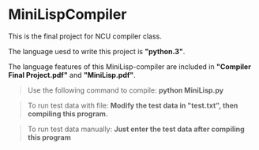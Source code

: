 MiniLispCompiler
===

This is the final project for NCU compiler class.

The language uesd to write this project is **"python.3"**.

The language features of this MiniLisp-compiler are included in **"Compiler Final Project.pdf"** and **"MiniLisp.pdf"**.


>Use the following command to compile:
**python MiniLisp.py**

>To run test data with file:
**Modify the test data in "test.txt", then compiling this program.**

>To run test data manually:
**Just enter the test data after compiling this program** 
